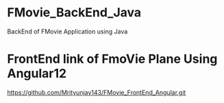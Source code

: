 # FMovie_BackEnd_Java
BackEnd of FMovie Application using  Java

# FrontEnd link of FmoVie Plane Using Angular12
https://github.com/Mrityunjay143/FMovie_FrontEnd_Angular.git
